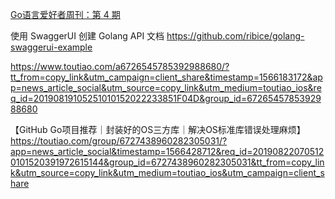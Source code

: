 [Go语言爱好者周刊：第 4 期](https://www.toutiao.com/a6726435120003154440/?tt_from=copy_link&utm_campaign=client_share&timestamp=1566181622&app=news_article_social&utm_source=copy_link&utm_medium=toutiao_ios&req_id=201908191027020101520350212580E5D&group_id=6726435120003154440)

使用 SwaggerUI 创建 Golang API 文档
https://github.com/ribice/golang-swaggerui-example

https://www.toutiao.com/a6726545785392988680/?tt_from=copy_link&utm_campaign=client_share&timestamp=1566183172&app=news_article_social&utm_source=copy_link&utm_medium=toutiao_ios&req_id=20190819105251010152022233851F04D&group_id=6726545785392988680


【GitHub Go项目推荐｜封装好的OS三方库｜解决OS标准库错误处理麻烦】https://toutiao.com/group/6727438960282305031/?app=news_article_social&timestamp=1566428712&req_id=201908220705120101520391972615144&group_id=6727438960282305031&tt_from=copy_link&utm_source=copy_link&utm_medium=toutiao_ios&utm_campaign=client_share
